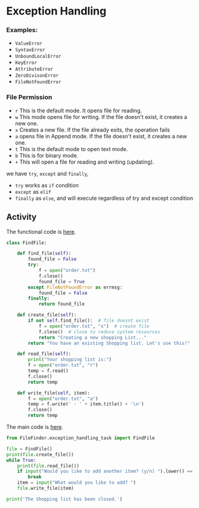 # Exception Handling

### Examples:
- `ValueError`
- `SyntaxError`
- `UnboundLocalError`
- `KeyError`
- `AttributeError`
- `ZeroDivisonError`
- `FileNotFoundError`

### File Permission

- `r` This is the default mode. It opens file for reading.
- `w` This mode opens file for writing. If the file doesn't exist, it creates a new one.
- `x` Creates a new file. If the file already exits, the operation fails
- `a` opens file in Append mode. If the file doesn't exist, it creates a new one.
- `t` This is the default mode to open text mode.
- `b` This is for binary mode.
- `+` This will open a file for reading and writing (updating).

we have `try`, `except` and `finally`,

- `try` works as `if` condition
- `except` as `elif`
- `finally` as `else`, and will execute regardless of try and except condition

## Activity
The functional code is [here](FileFinder/exception_handling_task.py).
```python
class FindFile:

    def find_file(self):
        found_file = False
        try:
            f = open("order.txt")
            f.close()
            found_file = True
        except FileNotFoundError as errmsg:
            found_file = False
        finally:
            return found_file

    def create_file(self):
        if not self.find_file():  # file doesnt exist
            f = open("order.txt", "x")  # create file
            f.close()  # close to reduce system resources
            return "Creating a new shopping List..."
        return "You have an existing Shopping list. Let's use this!"

    def read_file(self):
        print("Your shopping list is:")
        f = open("order.txt", "r")
        temp = f.read()
        f.close()
        return temp

    def write_file(self, item):
        f = open("order.txt", "a")
        temp = f.write(' - ' + item.title() + '\n')
        f.close()
        return temp
```

The main code is [here](main.py).
```python
from FileFinder.exception_handling_task import FindFile

file = FindFile()
print(file.create_file())
while True:
    print(file.read_file())
    if input("Would you like to add another item? (y/n) ").lower() == 'n':
        break
    item = input("What would you like to add? ")
    file.write_file(item)

print('The Shopping list has been closed.')

```
